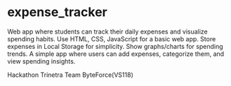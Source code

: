 # expense_tracker
Web app where students can track their daily expenses and visualize spending habits. Use HTML, CSS, JavaScript for a basic web app. Store expenses in Local Storage  for simplicity. Show graphs/charts for spending trends. A simple app where users can add expenses, categorize them, and view spending insights.


Hackathon Trinetra
Team ByteForce(VS118)
